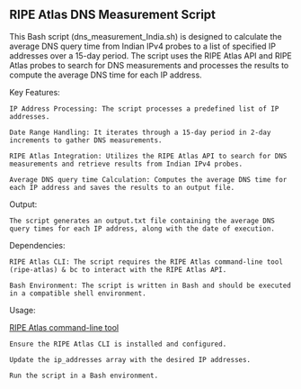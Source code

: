 <h2>RIPE Atlas DNS Measurement Script</h2>

This Bash script (dns_measurement_India.sh) is designed to calculate the average DNS query time from Indian IPv4 probes to a list of specified IP addresses over a 15-day period. The script uses the RIPE Atlas API and RIPE Atlas probes to search for DNS measurements and processes the results to compute the average DNS time for each IP address.

Key Features:

    IP Address Processing: The script processes a predefined list of IP addresses.

    Date Range Handling: It iterates through a 15-day period in 2-day increments to gather DNS measurements.

    RIPE Atlas Integration: Utilizes the RIPE Atlas API to search for DNS measurements and retrieve results from Indian IPv4 probes.

    Average DNS query time Calculation: Computes the average DNS time for each IP address and saves the results to an output file.

Output:

    The script generates an output.txt file containing the average DNS query times for each IP address, along with the date of execution.

Dependencies:

    RIPE Atlas CLI: The script requires the RIPE Atlas command-line tool (ripe-atlas) & bc to interact with the RIPE Atlas API.

    Bash Environment: The script is written in Bash and should be executed in a compatible shell environment.

Usage:

[RIPE Atlas command-line tool](https://ripe-atlas-tools.readthedocs.io/en/latest/installation.html)

    Ensure the RIPE Atlas CLI is installed and configured.

    Update the ip_addresses array with the desired IP addresses.

    Run the script in a Bash environment.
